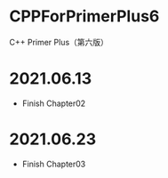 # CPPForPrimerPlus6
C++ Primer Plus（第六版）

# 2021.06.13
* Finish Chapter02

# 2021.06.23
* Finish Chapter03